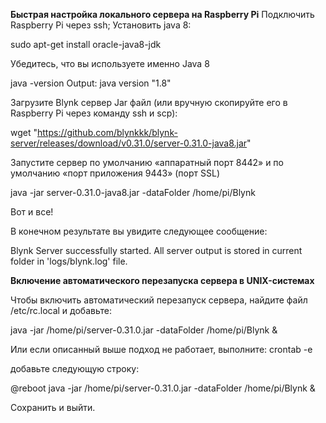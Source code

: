 **Быстрая настройка локального сервера на Raspberry Pi**
Подключить Raspberry Pi через ssh;
Установить java 8:

sudo apt-get install oracle-java8-jdk

Убедитесь, что вы используете именно Java 8

java -version Output: java version "1.8"

Загрузите Blynk сервер Jar файл (или вручную скопируйте его в Raspberry Pi через команду ssh и scp):

wget "https://github.com/blynkkk/blynk-server/releases/download/v0.31.0/server-0.31.0-java8.jar"

Запустите сервер по умолчанию «аппаратный порт 8442» и по умолчанию «порт приложения 9443» (порт SSL)

java -jar server-0.31.0-java8.jar -dataFolder /home/pi/Blynk

Вот и все!

В конечном результате вы увидите следующее сообщение:

Blynk Server successfully started. All server output is stored in current folder in 'logs/blynk.log' file.

**Включение автоматического перезапуска сервера в UNIX-системах**

Чтобы включить автоматический перезапуск сервера, найдите файл /etc/rc.local и добавьте:

java -jar /home/pi/server-0.31.0.jar -dataFolder /home/pi/Blynk &

Или если описанный выше подход не работает, выполните:
crontab -e

добавьте следующую строку:

@reboot java -jar /home/pi/server-0.31.0.jar -dataFolder /home/pi/Blynk &

Сохранить и выйти.
